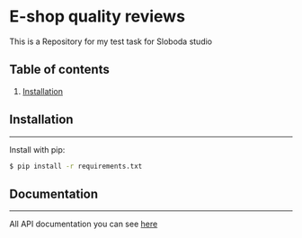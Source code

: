 # E-shop quality reviews 

This is a Repository for my test task for Sloboda studio

## Table of contents
1. [Installation](#installation)


## Installation
___

Install with pip:

```bash
$ pip install -r requirements.txt
```

## Documentation

---
All API documentation you can see [here](https://web.postman.co/workspace/My-Workspace~5a58fe50-4e68-459f-8d85-e0e7189f44f8/documentation/14525452-1febacc2-8c7a-4206-8ea4-5611157513aa)